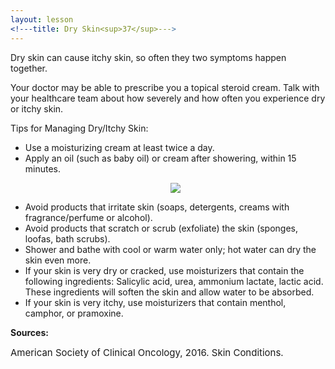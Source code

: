 ```yaml
---
layout: lesson
<!---title: Dry Skin<sup>37</sup>--->
---
```


Dry skin can cause itchy skin, so often they two symptoms happen together. 

Your doctor may be able to prescribe you a topical steroid cream. Talk with your healthcare team about how severely and how often you experience dry or itchy skin.

Tips for Managing Dry/Itchy Skin:

* Use a moisturizing cream at least twice a day.
* Apply an oil (such as baby oil) or cream after showering, within 15 minutes.
  <p align="center">
  <img src="https://scnslabutsa.github.io/myhthelperEduContent/Images/skincream.jpg">	
  </p>	
* Avoid products that irritate skin (soaps, detergents, creams with fragrance/perfume or alcohol).
* Avoid products that scratch or scrub (exfoliate) the skin (sponges, loofas, bath scrubs).
* Shower and bathe with cool or warm water only; hot water can dry the skin even more.
* If your skin is very dry or cracked, use moisturizers that contain the following ingredients: Salicylic acid, urea, ammonium lactate, lactic acid. These ingredients will soften the skin and allow water to be absorbed.
* If your skin is very itchy, use moisturizers that contain menthol, camphor, or pramoxine.

**Sources:**

<span style="font-size:15px;">American Society of Clinical Oncology, 2016. Skin Conditions.</span>

